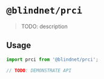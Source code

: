 # `@blindnet/prci`

> TODO: description

## Usage

```js
import prci from '@blindnet/prci';

// TODO: DEMONSTRATE API
```
